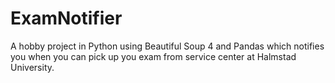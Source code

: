 # ExamNotifier
A hobby project in Python using Beautiful Soup 4 and Pandas which notifies you when you can pick up you exam from service center at Halmstad University.

